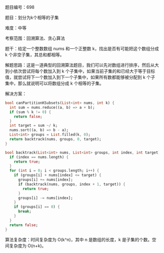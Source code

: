 题目编号：698

题目：划分为k个相等的子集

难度：中等

考察范围：回溯算法、贪心算法

题干：给定一个整数数组 nums 和一个正整数 k，找出是否有可能把这个数组分成 k 个非空子集，其总和都相等。

解题思路：这是一道典型的回溯算法题目，我们可以先对数组进行排序，然后从大到小依次尝试将每个数加入到 k 个子集中，如果当前子集的和已经大于等于目标值，就尝试将下一个数加入到下一个子集中，如果所有数都能够被分配到 k 个子集中，那么就说明可以将数组分成 k 个相等的子集。

解决方案：

```dart
bool canPartitionKSubsets(List<int> nums, int k) {
  int sum = nums.reduce((a, b) => a + b);
  if (sum % k != 0) {
    return false;
  }
  int target = sum ~/ k;
  nums.sort((a, b) => b - a);
  List<int> groups = List.filled(k, 0);
  return backtrack(nums, groups, 0, target);
}

bool backtrack(List<int> nums, List<int> groups, int index, int target) {
  if (index == nums.length) {
    return true;
  }
  for (int i = 0; i < groups.length; i++) {
    if (groups[i] + nums[index] <= target) {
      groups[i] += nums[index];
      if (backtrack(nums, groups, index + 1, target)) {
        return true;
      }
      groups[i] -= nums[index];
    }
    if (groups[i] == 0) {
      break;
    }
  }
  return false;
}
```

算法复杂度：时间复杂度为 O(k^n)，其中 n 是数组的长度，k 是子集的个数。空间复杂度为 O(n+k)。